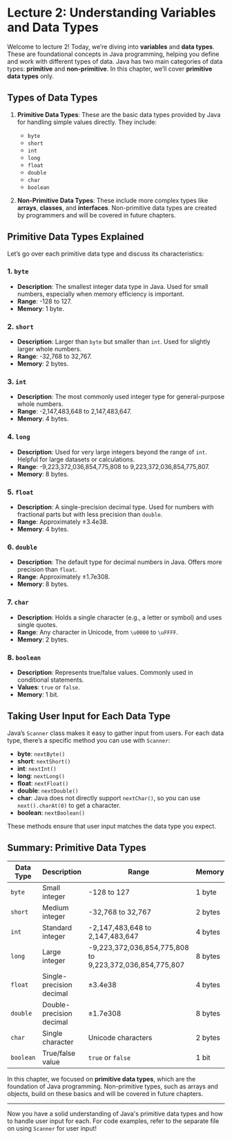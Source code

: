 
# Lecture 2: Understanding Variables and Data Types

Welcome to lecture 2! Today, we’re diving into **variables** and **data types**. These are foundational concepts in Java programming, helping you define and work with different types of data. Java has two main categories of data types: **primitive** and **non-primitive**. In this chapter, we’ll cover **primitive data types** only.

## Types of Data Types
1. **Primitive Data Types**: These are the basic data types provided by Java for handling simple values directly. They include:
   - `byte`
   - `short`
   - `int`
   - `long`
   - `float`
   - `double`
   - `char`
   - `boolean`

2. **Non-Primitive Data Types**: These include more complex types like **arrays**, **classes**, and **interfaces**. Non-primitive data types are created by programmers and will be covered in future chapters.

## Primitive Data Types Explained
Let’s go over each primitive data type and discuss its characteristics:

### 1. `byte`
- **Description**: The smallest integer data type in Java. Used for small numbers, especially when memory efficiency is important.
- **Range**: -128 to 127.
- **Memory**: 1 byte.

### 2. `short`
- **Description**: Larger than `byte` but smaller than `int`. Used for slightly larger whole numbers.
- **Range**: -32,768 to 32,767.
- **Memory**: 2 bytes.

### 3. `int`
- **Description**: The most commonly used integer type for general-purpose whole numbers.
- **Range**: -2,147,483,648 to 2,147,483,647.
- **Memory**: 4 bytes.

### 4. `long`
- **Description**: Used for very large integers beyond the range of `int`. Helpful for large datasets or calculations.
- **Range**: -9,223,372,036,854,775,808 to 9,223,372,036,854,775,807.
- **Memory**: 8 bytes.

### 5. `float`
- **Description**: A single-precision decimal type. Used for numbers with fractional parts but with less precision than `double`.
- **Range**: Approximately ±3.4e38.
- **Memory**: 4 bytes.

### 6. `double`
- **Description**: The default type for decimal numbers in Java. Offers more precision than `float`.
- **Range**: Approximately ±1.7e308.
- **Memory**: 8 bytes.

### 7. `char`
- **Description**: Holds a single character (e.g., a letter or symbol) and uses single quotes.
- **Range**: Any character in Unicode, from `\u0000` to `\uFFFF`.
- **Memory**: 2 bytes.

### 8. `boolean`
- **Description**: Represents true/false values. Commonly used in conditional statements.
- **Values**: `true` or `false`.
- **Memory**: 1 bit.

## Taking User Input for Each Data Type
Java’s `Scanner` class makes it easy to gather input from users. For each data type, there’s a specific method you can use with `Scanner`:
- **byte**: `nextByte()`
- **short**: `nextShort()`
- **int**: `nextInt()`
- **long**: `nextLong()`
- **float**: `nextFloat()`
- **double**: `nextDouble()`
- **char**: Java does not directly support `nextChar()`, so you can use `next().charAt(0)` to get a character.
- **boolean**: `nextBoolean()`

These methods ensure that user input matches the data type you expect.

## Summary: Primitive Data Types
| Data Type | Description                          | Range                                      | Memory |
|-----------|--------------------------------------|--------------------------------------------|--------|
| `byte`    | Small integer                        | -128 to 127                                | 1 byte |
| `short`   | Medium integer                       | -32,768 to 32,767                          | 2 bytes|
| `int`     | Standard integer                     | -2,147,483,648 to 2,147,483,647            | 4 bytes|
| `long`    | Large integer                        | -9,223,372,036,854,775,808 to 9,223,372,036,854,775,807 | 8 bytes|
| `float`   | Single-precision decimal             | ±3.4e38                                    | 4 bytes|
| `double`  | Double-precision decimal             | ±1.7e308                                   | 8 bytes|
| `char`    | Single character                     | Unicode characters                         | 2 bytes|
| `boolean` | True/false value                     | `true` or `false`                          | 1 bit  |

In this chapter, we focused on **primitive data types**, which are the foundation of Java programming. Non-primitive types, such as arrays and objects, build on these basics and will be covered in future chapters.

--- 

Now you have a solid understanding of Java's primitive data types and how to handle user input for each. For code examples, refer to the separate file on using `Scanner` for user input!